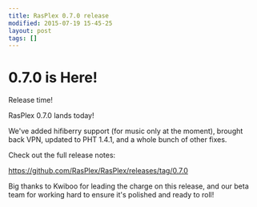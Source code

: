 ```yaml
---
title: RasPlex 0.7.0 release
modified: 2015-07-19 15-45-25
layout: post
tags: []
---
```


# 0.7.0 is Here!

Release time!

RasPlex 0.7.0 lands today!

We've added hifiberry support (for music only at the moment), brought back VPN, updated to PHT 1.4.1, and a whole bunch of other fixes.

Check out the full release notes:

https://github.com/RasPlex/RasPlex/releases/tag/0.7.0

Big thanks to Kwiboo for leading the charge on this release, and our beta team for working hard to ensure it's polished and ready to roll!
